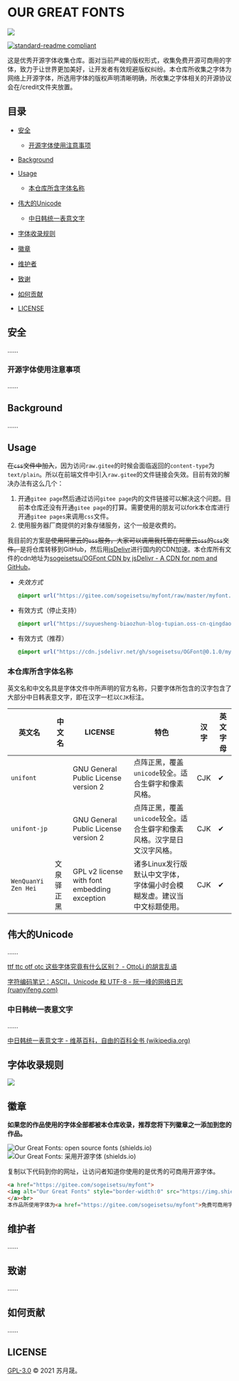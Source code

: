 # OUR GREAT FONTS

![](https://suyuesheng-biaozhun-blog-tupian.oss-cn-qingdao.aliyuncs.com/blogimg/20211026233546.JPG)

[![standard-readme compliant](https://img.shields.io/badge/readme%20style-standard-brightgreen.svg?style=flat-square)](https://github.com/RichardLitt/standard-readme)

这是优秀开源字体收集仓库。面对当前严峻的版权形式，收集免费开源可商用的字体，致力于让世界更加美好，让开发者有效规避版权纠纷。本仓库所收集之字体为网络上开源字体，所选用字体的版权声明清晰明确，所收集之字体相关的开源协议会在/credit文件夹放置。

## 目录

- [安全](#安全)
  - [开源字体使用注意事项](#开源字体使用注意事项)

- [Background](#Background)
- [Usage](#Usage)
  - [本仓库所含字体名称](#本仓库所含字体名称)
- [伟大的Unicode](#伟大的Unicode)
  - [中日韩统一表意文字](#中日韩统一表意文字)
- [字体收录规则](#字体收录规则)
- [徽章](#徽章)
- [维护者](#维护者)
- [致谢](#致谢)
- [如何贡献](#如何贡献)
- [LICENSE](#LICENSE)

## 安全

……

### 开源字体使用注意事项

……

## Background

……

## Usage

~~在`css`文件中加入~~，因为访问`raw.gitee`的时候会面临返回的`content-type`为`text/plain`。所以在前端文件中引入`raw.gitee`的文件链接会失效。目前有效的解决办法有这么几个：

1. 开通`gitee page`然后通过访问`gitee page`内的文件链接可以解决这个问题。目前本仓库还没有开通`gitee page`的打算。需要使用的朋友可以fork本仓库进行开通`gitee pages`来调用`css`文件。
2. 使用服务器厂商提供的对象存储服务，这个一般是收费的。

我目前的方案~~是使用阿里云的`oss`服务，大家可以调用我托管在阿里云`oss`的`css`文件。~~是将仓库转移到GitHub，然后用[jsDelivr](https://www.jsdelivr.com/)进行国内的CDN加速。本仓库所有文件的cdn地址为[sogeisetsu/OGFont CDN by jsDelivr - A CDN for npm and GitHub](https://www.jsdelivr.com/package/gh/sogeisetsu/OGFont)。

- *失效方式*

  ```css
  @import url("https://gitee.com/sogeisetsu/myfont/raw/master/myfont.css");
  ```

- 有效方式（停止支持）

  ```css
  @import url("https://suyuesheng-biaozhun-blog-tupian.oss-cn-qingdao.aliyuncs.com/font/font.css");
  ```

- 有效方式（推荐）

  ```css
  @import url("https://cdn.jsdelivr.net/gh/sogeisetsu/OGFont@0.1.0/myfont.min.css");
  ```

  

### 本仓库所含字体名称

英文名和中文名具是字体文件中所声明的官方名称，只要字体所包含的汉字包含了大部分中日韩表意文字，即在汉字一栏以`CJK`标注。

| 英文名              | 中文名     | LICENSE                                      | 特色                                                         | 汉字 | 英文字母 |
| ------------------- | ---------- | -------------------------------------------- | ------------------------------------------------------------ | ---- | -------- |
| `unifont`           |            | GNU General Public License version 2         | 点阵正黑，覆盖`unicode`较全。适合生僻字和像素风格。          | CJK  | ✔        |
| `unifont-jp`        |            | GNU General Public License version 2         | 点阵正黑，覆盖`unicode`较全。适合生僻字和像素风格。汉字是日文汉字风格。 | CJK  | ✔        |
| `WenQuanYi Zen Hei` | 文泉驿正黑 | GPL v2 license with font embedding exception | 诸多Linux发行版默认中文字体，字体偏小时会模糊发虚。建议当中文标题使用。 | CJK  | ✔        |

## 伟大的Unicode

……

[ttf ttc otf otc 这些字体究竟有什么区别？ - OttoLi 的胡言乱语](https://www.ottoli.cn/study/fonts#wei_tu_he_shi_liang_tu)

[字符编码笔记：ASCII，Unicode 和 UTF-8 - 阮一峰的网络日志 (ruanyifeng.com)](https://www.ruanyifeng.com/blog/2007/10/ascii_unicode_and_utf-8.html)

### 中日韩统一表意文字

……

[中日韩统一表意文字 - 维基百科，自由的百科全书 (wikipedia.org)](https://zh.wikipedia.org/wiki/中日韓統一表意文字)

## 字体收录规则

![](https://suyuesheng-biaozhun-blog-tupian.oss-cn-qingdao.aliyuncs.com/blogimg/20211026235738.JPG)

## 徽章

**如果您的作品使用的字体全部都被本仓库收录，推荐您将下列徽章之一添加到您的作品。**

![Our Great Fonts: open source fonts (shields.io)](https://img.shields.io/badge/Our%20Great%20Fonts-open%20source%20fonts-green)
![Our Great Fonts: 采用开源字体 (shields.io)](https://img.shields.io/badge/Our%20Great%20Fonts-%E9%87%87%E7%94%A8%E5%BC%80%E6%BA%90%E5%AD%97%E4%BD%93-green)

复制以下代码到你的网址，让访问者知道你使用的是优秀的可商用开源字体。

```html
<a href="https://gitee.com/sogeisetsu/myfont">
<img alt="Our Great Fonts" style="border-width:0" src="https://img.shields.io/badge/Our%20Great%20Fonts-%E9%87%87%E7%94%A8%E5%BC%80%E6%BA%90%E5%AD%97%E4%BD%93-green" />
</a><br>
本作品所使用字体为<a href="https://gitee.com/sogeisetsu/myfont">免费可商用字体</a>
```

## 维护者

……

## 致谢

……

## 如何贡献

……

## LICENSE

[GPL-3.0](https://gitee.com/sogeisetsu/myfont/blob/master/LICENSE) © 2021 苏月晟。



